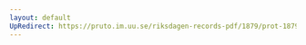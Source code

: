 ```yaml
---
layout: default
UpRedirect: https://pruto.im.uu.se/riksdagen-records-pdf/1879/prot-1879--ak--044/prot-1879--ak--044_020.pdf
---
```

